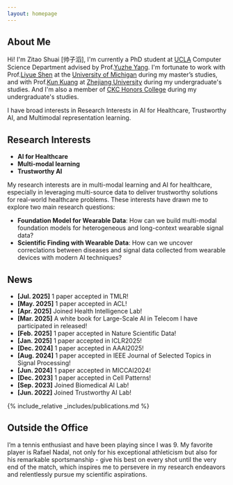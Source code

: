 ```yaml
---
layout: homepage
---
```


## About Me
Hi! I'm Zitao Shuai [帅子滔], I'm currently a PhD student at [UCLA](https://www.ucla.edu/) Computer Science Department advised by Prof.[Yuzhe Yang](https://people.csail.mit.edu/yuzhe/). I'm fortunate to work with Prof.[Liyue Shen](https://liyueshen.engin.umich.edu/) at the [University of Michigan](https://umich.edu/) during my master’s studies, and with Prof.[Kun Kuang](https://kunkuang.github.io/) at [Zhejiang University](https://www.zju.edu.cn/english/) during my undergraduate's studies. And I'm also a member of [CKC Honors College](http://ckc.zju.edu.cn/ckcen/) during my undergraduate's studies.

I have broad interests in Research Interests in AI for Healthcare, Trustworthy AI, and Multimodal representation learning.


## Research Interests

- **AI for Healthcare**
- **Multi-modal learning** 
- **Trustworthy AI**


My research interests are in multi-modal learning and AI for healthcare, especially in leveraging multi-source data to deliver trustworthy solutions for real-world healthcare problems. These interests have drawn me to explore two main research questions:

- **Foundation Model for Wearable Data**: How can we build multi-modal foundation models for heterogeneous and long-context wearable signal data?
- **Scientific Finding with Wearable Data**: How can we uncover correclations between diseases and signal data collected from wearable devices with modern AI techniques?



## News
- **[Jul. 2025]** 1 paper accepted in TMLR!
- **[May. 2025]** 1 paper accepted in ACL!
- **[Apr. 2025]** Joined Health Intelligence Lab!
- **[Mar. 2025]** A white book for Large-Scale AI in Telecom I have participated in released!
- **[Feb. 2025]** 1 paper accepted in Nature Scientific Data!
- **[Jan. 2025]** 1 paper accepted in ICLR2025!
- **[Dec. 2024]** 1 paper accepted in AAAI2025!
- **[Aug. 2024]** 1 paper accepted in IEEE Journal of Selected Topics in Signal Processing!
- **[Jun. 2024]** 1 paper accepted in MICCAI2024!
- **[Dec. 2023]** 1 paper accepted in Cell Patterns!
- **[Sep. 2023]** Joined Biomedical AI Lab!
- **[Jun. 2022]** Joined Trustworthy AI Lab!

{% include_relative _includes/publications.md %}



## Outside the Office

I’m a tennis enthusiast and have been playing since I was 9. My favorite player is Rafael Nadal, not only for his exceptional athleticism but also for his remarkable sportsmanship - give his best on every shot until the very end of the match, which inspires me to persevere in my research endeavors and relentlessly pursue my scientific aspirations. 

